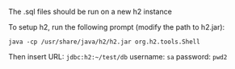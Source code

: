 The .sql files should be run on a new h2 instance

To setup h2, run the following prompt (modify the path to h2.jar):

```
java -cp /usr/share/java/h2/h2.jar org.h2.tools.Shell
```
Then insert
URL: `jdbc:h2:~/test/db`
username: `sa`
password: `pwd2`

